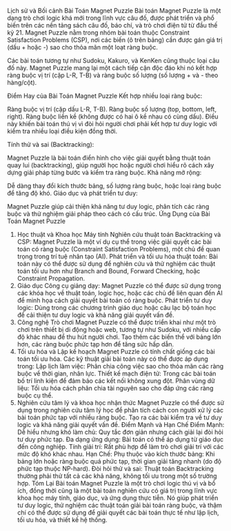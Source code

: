 Lịch sử và Bối cảnh Bài Toán Magnet Puzzle
Bài toán Magnet Puzzle là một dạng trò chơi logic khá mới trong lĩnh vực câu đố, được phát triển và phổ biến trên các nền tảng sách câu đố, báo chí, và trò chơi điện tử từ đầu thế kỷ 21. Magnet Puzzle nằm trong nhóm bài toán thuộc Constraint Satisfaction Problems (CSP), nơi các biến (ô trên bảng) cần được gán giá trị (dấu + hoặc -) sao cho thỏa mãn một loạt ràng buộc.

Các bài toán tương tự như Sudoku, Kakuro, và KenKen cũng thuộc loại câu đố này. Magnet Puzzle mang lại một cách tiếp cận độc đáo khi nó kết hợp ràng buộc vị trí (cặp L-R, T-B) và ràng buộc số lượng (số lượng + và - theo hàng/cột).

Điểm Hay của Bài Toán Magnet Puzzle
Kết hợp nhiều loại ràng buộc:

Ràng buộc vị trí (cặp dấu L-R, T-B).
Ràng buộc số lượng (top, bottom, left, right).
Ràng buộc liền kề (không được có hai ô kề nhau có cùng dấu).
Điều này khiến bài toán thú vị vì đòi hỏi người chơi phải kết hợp tư duy logic với kiểm tra nhiều loại điều kiện đồng thời.

Tính thử và sai (Backtracking):

Magnet Puzzle là bài toán điển hình cho việc giải quyết bằng thuật toán quay lui (backtracking), giúp người học hoặc người chơi hiểu rõ cách xây dựng giải pháp từng bước và kiểm tra ràng buộc.
Khả năng mở rộng:

Dễ dàng thay đổi kích thước bảng, số lượng ràng buộc, hoặc loại ràng buộc để tăng độ khó.
Giáo dục và phát triển tư duy:

Magnet Puzzle giúp cải thiện khả năng tư duy logic, phân tích các ràng buộc và thử nghiệm giải pháp theo cách có cấu trúc.
Ứng Dụng của Bài Toán Magnet Puzzle
1. Học thuật và Khoa học Máy tính
Nghiên cứu thuật toán Backtracking và CSP: Magnet Puzzle là một ví dụ cụ thể trong việc giải quyết các bài toán có ràng buộc (Constraint Satisfaction Problems), một chủ đề quan trọng trong trí tuệ nhân tạo (AI).
Phát triển và tối ưu hóa thuật toán: Bài toán này có thể được sử dụng để nghiên cứu và thử nghiệm các thuật toán tối ưu hơn như Branch and Bound, Forward Checking, hoặc Constraint Propagation.
2. Giáo dục
Công cụ giảng dạy: Magnet Puzzle có thể được sử dụng trong các khóa học về thuật toán, logic học, hoặc các chủ đề liên quan đến AI để minh họa cách giải quyết bài toán có ràng buộc.
Phát triển tư duy logic: Dùng trong các chương trình giáo dục hoặc câu lạc bộ toán học để cải thiện tư duy logic và khả năng giải quyết vấn đề.
3. Công nghệ Trò chơi
Magnet Puzzle có thể được triển khai như một trò chơi trên thiết bị di động hoặc web, tương tự như Sudoku, với nhiều cấp độ khác nhau để thu hút người chơi.
Tạo thêm các biến thể với bảng lớn hơn, các ràng buộc phức tạp hơn để tăng sức hấp dẫn.
4. Tối ưu hóa và Lập kế hoạch
Magnet Puzzle có tính chất giống các bài toán tối ưu hóa. Các kỹ thuật giải bài toán này có thể được áp dụng trong:
Lập lịch làm việc: Phân chia công việc sao cho thỏa mãn các ràng buộc về thời gian, nhân lực.
Thiết kế mạch điện tử: Trong các bài toán bố trí linh kiện để đảm bảo các kết nối không xung đột.
Phân vùng dữ liệu: Tối ưu hóa cách phân chia tài nguyên sao cho đáp ứng các ràng buộc cụ thể.
5. Nghiên cứu tâm lý và khoa học nhận thức
Magnet Puzzle có thể được sử dụng trong nghiên cứu tâm lý học để phân tích cách con người xử lý các bài toán phức tạp với nhiều ràng buộc.
Tạo ra các bài kiểm tra về tư duy logic và khả năng giải quyết vấn đề.
Điểm Mạnh và Hạn Chế
Điểm Mạnh:
Dễ hiểu nhưng khó làm chủ: Quy tắc đơn giản nhưng cách giải lại đòi hỏi tư duy phức tạp.
Đa dạng ứng dụng: Bài toán có thể áp dụng từ giáo dục đến công nghiệp.
Tính giải trí: Rất phù hợp để làm trò chơi giải trí với các mức độ khó khác nhau.
Hạn Chế:
Phụ thuộc vào kích thước bảng: Khi bảng lớn hoặc ràng buộc quá phức tạp, thời gian giải tăng nhanh (do độ phức tạp thuộc NP-hard).
Đòi hỏi thử và sai: Thuật toán Backtracking thường phải thử tất cả các khả năng, không tối ưu trong một số trường hợp.
Tóm Lại
Bài toán Magnet Puzzle là một trò chơi logic thú vị và bổ ích, đồng thời cũng là một bài toán nghiên cứu có giá trị trong lĩnh vực khoa học máy tính, giáo dục, và ứng dụng thực tiễn. Nó giúp phát triển tư duy logic, thử nghiệm các thuật toán giải bài toán ràng buộc, và thậm chí có thể được sử dụng để giải quyết các bài toán thực tế như lập lịch, tối ưu hóa, và thiết kế hệ thống.

